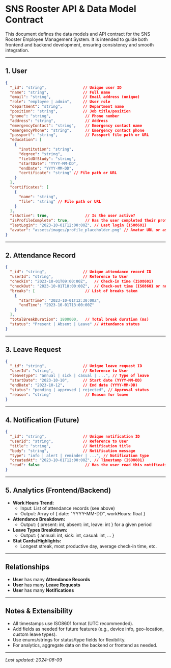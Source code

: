 # SNS Rooster API & Data Model Contract

This document defines the data models and API contract for the SNS Rooster Employee Management System. It is intended to guide both frontend and backend development, ensuring consistency and smooth integration.

---

## 1. User
```json
{
  "_id": "string",                // Unique user ID
  "name": "string",               // Full name
  "email": "string",              // Email address (unique)
  "role": "employee | admin",     // User role
  "department": "string",         // Department name
  "position": "string",           // Job title/position
  "phone": "string",               // Phone number
  "address": "string",             // Address
  "emergencyContact": "string",    // Emergency contact name
  "emergencyPhone": "string",      // Emergency contact phone
  "passport": "string",            // Passport file path or URL
  "education": [
    {
      "institution": "string",
      "degree": "string",
      "fieldOfStudy": "string",
      "startDate": "YYYY-MM-DD",
      "endDate": "YYYY-MM-DD",
      "certificate": "string" // File path or URL
    }
  ],
  "certificates": [
    {
      "name": "string",
      "file": "string" // File path or URL
    }
  ],
  "isActive": true,                // Is the user active?
  "isProfileComplete": true,       // Has the user completed their profile?
  "lastLogin": "2023-10-01T12:00:00Z", // Last login (ISO8601)
  "avatar": "assets/images/profile_placeholder.png" // Avatar URL or asset path
}
```

---

## 2. Attendance Record
```json
{
  "_id": "string",                // Unique attendance record ID
  "userId": "string",             // Reference to User
  "checkIn": "2023-10-01T09:00:00Z",   // Check-in time (ISO8601)
  "checkOut": "2023-10-01T18:00:00Z",  // Check-out time (ISO8601 or null)
  "breaks": [                      // List of breaks taken
    {
      "startTime": "2023-10-01T12:30:00Z",
      "endTime": "2023-10-01T13:00:00Z"
    }
  ],
  "totalBreakDuration": 1800000,   // Total break duration (ms)
  "status": "Present | Absent | Leave" // Attendance status
}
```

---

## 3. Leave Request
```json
{
  "_id": "string",                // Unique leave request ID
  "userId": "string",             // Reference to User
  "leaveType": "annual | sick | casual | ...", // Type of leave
  "startDate": "2023-10-10",      // Start date (YYYY-MM-DD)
  "endDate": "2023-10-12",        // End date (YYYY-MM-DD)
  "status": "pending | approved | rejected", // Approval status
  "reason": "string"               // Reason for leave
}
```

---

## 4. Notification (Future)
```json
{
  "_id": "string",                // Unique notification ID
  "userId": "string",             // Reference to User
  "title": "string",              // Notification title
  "body": "string",               // Notification message
  "type": "info | alert | reminder | ...", // Notification type
  "createdAt": "2023-10-01T12:00:00Z", // Timestamp (ISO8601)
  "read": false                    // Has the user read this notification?
}
```

---

## 5. Analytics (Frontend/Backend)
- **Work Hours Trend:**
  - Input: List of attendance records (see above)
  - Output: Array of { date: "YYYY-MM-DD", workHours: float }
- **Attendance Breakdown:**
  - Output: { present: int, absent: int, leave: int } for a given period
- **Leave Types Breakdown:**
  - Output: { annual: int, sick: int, casual: int, ... }
- **Stat Cards/Highlights:**
  - Longest streak, most productive day, average check-in time, etc.

---

## Relationships
- **User** has many **Attendance Records**
- **User** has many **Leave Requests**
- **User** has many **Notifications**

---

## Notes & Extensibility
- All timestamps use ISO8601 format (UTC recommended).
- Add fields as needed for future features (e.g., device info, geo-location, custom leave types).
- Use enums/strings for status/type fields for flexibility.
- For analytics, aggregate data on the backend or frontend as needed.

---

_Last updated: 2024-06-09_
